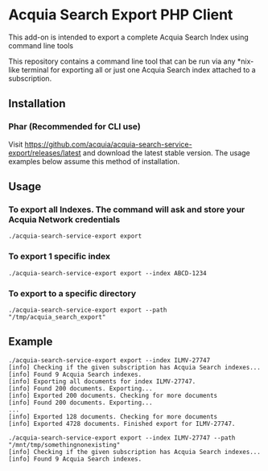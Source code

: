 # Acquia Search Export PHP Client


This add-on is intended to export a complete Acquia Search Index using command line tools

This repository contains a command line tool that can be run via any *nix-like terminal 
for exporting all or just one Acquia Search index attached to a subscription.

## Installation

### Phar (Recommended for CLI use)

Visit https://github.com/acquia/acquia-search-service-export/releases/latest and download the
latest stable version. The usage examples below assume this method of installation.

## Usage

### To export all Indexes. The command will ask and store your Acquia Network credentials

    ./acquia-search-service-export export

### To export 1 specific index

    ./acquia-search-service-export export --index ABCD-1234

### To export to a specific directory

    ./acquia-search-service-export export --path "/tmp/acquia_search_export"

## Example

    ./acquia-search-service-export export --index ILMV-27747
    [info] Checking if the given subscription has Acquia Search indexes...
    [info] Found 9 Acquia Search indexes.
    [info] Exporting all documents for index ILMV-27747.
    [info] Found 200 documents. Exporting...
    [info] Exported 200 documents. Checking for more documents
    [info] Found 200 documents. Exporting...
    ...
    [info] Exported 128 documents. Checking for more documents
    [info] Exported 4728 documents. Finished export for ILMV-27747.

    ./acquia-search-service-export export --index ILMV-27747 --path "/mnt/tmp/somethingnonexisting"
    [info] Checking if the given subscription has Acquia Search indexes...
    [info] Found 9 Acquia Search indexes.


